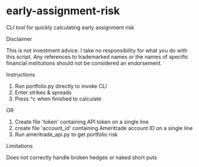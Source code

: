 # early-assignment-risk
CLI tool for quickly calculating early assignment risk

Disclaimer

This is not investment advice. I take no responsibility for what you do with this script. Any references to trademarked names or the names of specific financial institutions should not be considered an endorsement. 

Instructions

1. Run portfolio.py directly to invoke CLI
2. Enter strikes & spreads 
3. Press ^c when finished to calculate

OR

1. Create file 'token' containing API token on a single line
2. create file 'account_id' containing Ameritrade account ID on a single line
3. Run ameritrade_api.py to get portfolio risk


Limitations

Does not correctly handle broken hedges or naked short puts
